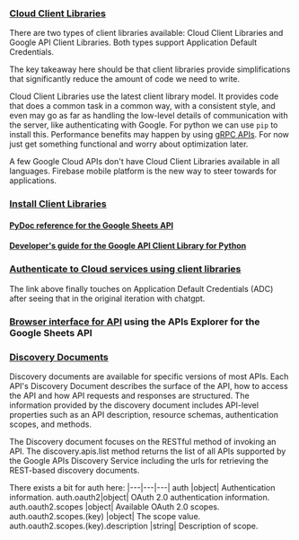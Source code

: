 ### [Cloud Client Libraries](https://cloud.google.com/apis/docs/cloud-client-libraries)

There are two types of client libraries available: Cloud Client Libraries and Google API Client Libraries. Both types support Application Default Credentials. 

The key takeaway here should be that client libraries provide simplifications that significantly reduce the amount of code we need to write.

Cloud Client Libraries use the latest client library model. It provides code that does a common task in a common way, with a consistent style, and even may go as far as handling the low-level details of communication with the server, like authenticating with Google. For python we can use `pip` to install this. Performance benefits may happen by using [gRPC APIs](https://cloud.google.com/apis/docs/client-libraries-explained#grpc_apis). For now just get something functional and worry about optimization later. 

A few Google Cloud APIs don't have Cloud Client Libraries available in all languages. Firebase mobile platform is the new way to steer towards for applications. 

### [Install Client Libraries](https://developers.google.com/sheets/api/guides/libraries#python)

#### [PyDoc reference for the Google Sheets API](https://googleapis.github.io/google-api-python-client/docs/dyn/sheets_v4.html)

#### [Developer's guide for the Google API Client Library for Python](https://developers.google.com/api-client-library/python)

### [Authenticate to Cloud services using client libraries](https://cloud.google.com/docs/authentication/client-libraries)

The link above finally touches on Application Default Credentials (ADC) after seeing that in the original iteration with chatgpt. 

### [Browser interface for API](https://developers.google.com/apis-explorer/#p/sheets/v4/) using the APIs Explorer for the Google Sheets API

### [Discovery Documents](https://developers.google.com/discovery/v1/reference/apis)

Discovery documents are available for specific versions of most APIs. Each API's Discovery Document describes the surface of the API, how to access the API and how API requests and responses are structured. The information provided by the discovery document includes API-level properties such as an API description, resource schemas, authentication scopes, and methods.

The Discovery document focuses on the RESTful method of invoking an API. The discovery.apis.list method returns the list of all APIs supported by the Google APIs Discovery Service including the urls for retrieving the REST-based discovery documents. 

There exists a bit for auth here:
|---|---|---|
auth	|object|	Authentication information.	
auth.oauth2|object|	OAuth 2.0 authentication information.	
auth.oauth2.scopes	|object|	Available OAuth 2.0 scopes.	
auth.oauth2.scopes.(key)	|object|	The scope value.	
auth.oauth2.scopes.(key).description	|string|	Description of scope.